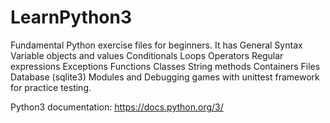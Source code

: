 # LearnPython3
Fundamental Python exercise files for beginners. 
It has 
General Syntax
Variable objects and values
Conditionals
Loops
Operators
Regular expressions
Exceptions
Functions
Classes
String methods
Containers
Files
Database (sqlite3)
Modules
and Debugging games with unittest framework for practice testing.

Python3 documentation: https://docs.python.org/3/
